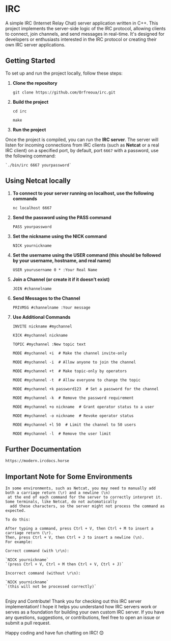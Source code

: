 # IRC

A simple IRC (Internet Relay Chat) server application written in C++. This project implements the server-side logic of the IRC protocol, allowing clients to connect, join channels, and send messages in real-time. It's designed for developers or enthusiasts interested in the IRC protocol or creating their own IRC server applications.

## Getting Started

To set up and run the project locally, follow these steps:

1. **Clone the repository**

   `git clone https://github.com/Orfreoua/irc.git`

2. **Build the project**

	`cd irc`

	`make`

3. **Run the project**

Once the project is compiled, you can run the **IRC server**. The server will listen for incoming connections
from IRC clients (such as **Netcat** or a real IRC client) on a specified port, by default, port `6667` with a password,
use the following command:

	`./bin/irc 6667 yourpassword`

## Using Netcat locally

1. **To connect to your server running on localhost, use the following commands**

	`nc localhost 6667`

2.	**Send the password using the PASS command**

	`PASS yourpassword`

3.	**Set the nickname using the NICK command**

	`NICK yournickname`

4.	**Set the username using the USER command (this should be followed by your username, hostname, and real name)**

	`USER yourusername 0 * :Your Real Name`

5. **Join a Channel (or create it if it doesn’t exist)**

	`JOIN #channelname`

6. **Send Messages to the Channel**

	`PRIVMSG #channelname :Your message`

7. **Use Additional Commands**

	`INVITE nickname #mychannel`

	`KICK #mychannel nickname`

	`TOPIC #mychannel :New topic text`

	`MODE #mychannel +i  # Make the channel invite-only`

	`MODE #mychannel -i  # Allow anyone to join the channel`

	`MODE #mychannel +t  # Make topic-only by operators`

	`MODE #mychannel -t  # Allow everyone to change the topic`

	`MODE #mychannel +k password123  # Set a password for the channel`

	`MODE #mychannel -k  # Remove the password requirement`

	`MODE #mychannel +o nickname  # Grant operator status to a user`

	`MODE #mychannel -o nickname  # Revoke operator status`

	`MODE #mychannel +l 50  # Limit the channel to 50 users`

	`MODE #mychannel -l  # Remove the user limit`

## Further Documentation
	
	https://modern.ircdocs.horse

## Important Note for Some Environments

	In some environments, such as Netcat, you may need to manually add both a carriage return (\r) and a newline (\n)
	 at the end of each command for the server to correctly interpret it. Some terminals, like Netcat, do not automatically
	  add these characters, so the server might not process the command as expected.

	To do this:

	After typing a command, press Ctrl + V, then Ctrl + M to insert a carriage return (\r).
	Then, press Ctrl + V, then Ctrl + J to insert a newline (\n).
	For example:

	Correct command (with \r\n):

	`NICK yournickname`
	`(press Ctrl + V, Ctrl + M then Ctrl + V, Ctrl + J)`

	Incorrect command (without \r\n):

	`NICK yournickname`
	`(this will not be processed correctly)`

##

Enjoy and Contribute!
Thank you for checking out this IRC server implementation! I hope it helps you understand how IRC servers work or serves as a 
foundation for building your own custom IRC server. If you have any questions, suggestions, or contributions,
feel free to open an issue or submit a pull request.

Happy coding and have fun chatting on IRC! 😊